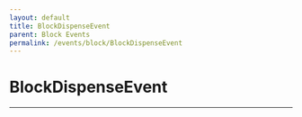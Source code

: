 ```yaml
---
layout: default
title: BlockDispenseEvent
parent: Block Events
permalink: /events/block/BlockDispenseEvent
---
```


# BlockDispenseEvent

---
